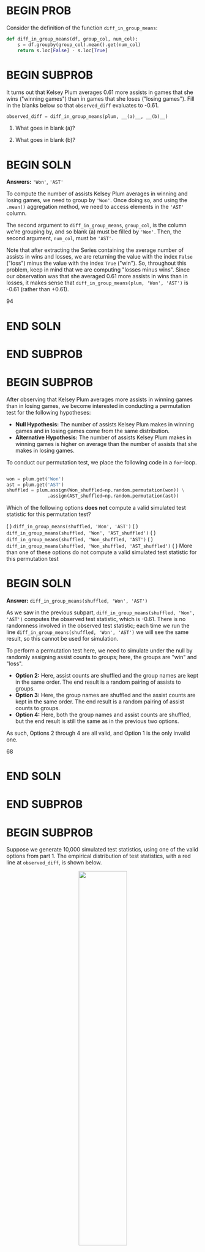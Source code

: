 # BEGIN PROB

Consider the definition of the function `diff_in_group_means`:

```py
def diff_in_group_means(df, group_col, num_col):
    s = df.groupby(group_col).mean().get(num_col)
    return s.loc[False] - s.loc[True]
```

# BEGIN SUBPROB

It turns out that Kelsey Plum averages 0.61 more assists in games that she wins ("winning games") than in games that she loses ("losing games"). Fill in the blanks below so that `observed_diff` evaluates to -0.61.

```py
observed_diff = diff_in_group_means(plum, __(a)__, __(b)__)
```

1. What goes in blank (a)?

2. What goes in blank (b)?

# BEGIN SOLN

**Answers:** `'Won'`, `'AST'`

To compute the number of assists Kelsey Plum averages in winning and losing games, we need to group by `'Won'`. Once doing so, and using the `.mean()` aggregation method, we need to access elements in the `'AST'` column.

The second argument to `diff_in_group_means`, `group_col`, is the column we're grouping by, and so blank (a) must be filled by `'Won'`. Then, the second argument, `num_col`, must be `'AST'`.

Note that after extracting the Series containing the average number of assists in wins and losses, we are returning the value with the index `False` ("loss") minus the value with the index `True` ("win"). So, throughout this problem, keep in mind that we are computing "losses minus wins". Since our observation was that she averaged 0.61 more assists in wins than in losses, it makes sense that `diff_in_group_means(plum, 'Won', 'AST')` is -0.61 (rather than +0.61).

<average>94</average>

# END SOLN

# END SUBPROB

# BEGIN SUBPROB

After observing that Kelsey Plum averages more assists in winning games than in losing games, we become interested in conducting a permutation test for the following hypotheses:

- **Null Hypothesis:** The number of assists Kelsey Plum makes in winning games and in losing games come from the same distribution.
- **Alternative Hypothesis:** The number of assists Kelsey Plum makes in winning games is higher on average than the number of assists that she makes in losing games.

To conduct our permutation test, we place the following code in a `for`-loop.

```py

won = plum.get('Won')
ast = plum.get('AST')
shuffled = plum.assign(Won_shuffled=np.random.permutation(won)) \
               .assign(AST_shuffled=np.random.permutation(ast))
```

Which of the following options **does not** compute a valid simulated test statistic for this permutation test?

( ) `diff_in_group_means(shuffled, 'Won', 'AST')`
( ) `diff_in_group_means(shuffled, 'Won', 'AST_shuffled')`
( ) `diff_in_group_means(shuffled, 'Won_shuffled, 'AST')`
( ) `diff_in_group_means(shuffled, 'Won_shuffled, 'AST_shuffled')`
( ) More than one of these options do not compute a valid simulated test statistic for this permutation test

# BEGIN SOLN

**Answer:** `diff_in_group_means(shuffled, 'Won', 'AST')`

As we saw in the previous subpart, `diff_in_group_means(shuffled, 'Won', 'AST')` computes the observed test statistic, which is -0.61. There is no randomness involved in the observed test statistic; each time we run the line `diff_in_group_means(shuffled, 'Won', 'AST')` we will see the same result, so this cannot be used for simulation.

To perform a permutation test here, we need to simulate under the null by randomly assigning assist counts to groups; here, the groups are "win" and "loss".

- **Option 2:** Here, assist counts are shuffled and the group names are kept in the same order. The end result is a random pairing of assists to groups.
- **Option 3:** Here, the group names are shuffled and the assist counts are kept in the same order. The end result is a random pairing of assist counts to groups.
- **Option 4:** Here, both the group names and assist counts are shuffled, but the end result is still the same as in the previous two options.

As such, Options 2 through 4 are all valid, and Option 1 is the only invalid one.

<average>68</average>

# END SOLN

# END SUBPROB

# BEGIN SUBPROB

Suppose we generate 10,000 simulated test statistics, using one of the valid options from part 1. The empirical distribution of test statistics, with a red line at `observed_diff`, is shown below.

<center><img src='../assets/images/wi22-final/quarter-hist.png' width=50%></center>

Roughly one-quarter of the area of the histogram above is to the left of the red line. What is the correct interpretation of this result?

( ) There is roughly a one quarter probability that Kelsey Plum's number of assists in winning games and in losing games come from the same distribution.
( ) The significance level of this hypothesis test is roughly a quarter.
( ) Under the assumption that Kelsey Plum's number of assists in winning games and in losing games come from the same distribution, and that she wins 22 of the 31 games she plays, the chance of her averaging **at least** 0.61 more assists in wins than losses is roughly a quarter.
( ) Under the assumption that Kelsey Plum's number of assists in winning games and in losing games come from the same distribution, and that she wins 22 of the 31 games she plays, the chance of her averaging 0.61 more assists in wins than losses is roughly a quarter.

# BEGIN SOLN

**Answer:** Under the assumption that Kelsey Plum's number of assists in winning games and in losing games come from the same distribution, and that she wins 22 of the 31 games she plays, the chance of her averaging **at least** 0.61 more assists in wins than losses is roughly a quarter. (Option 3)

First, we should note that the area to the left of the red line (a quarter) is the p-value of our hypothesis test. Generally, the p-value is the probability of observing an outcome as or more extreme than the observed, under the assumption that the null hypothesis is true. The direction to look in depends on the alternate hypothesis; here, since our alternative hypothesis is that the number of assists Kelsey Plum makes in winning games is higher on average than in losing games, a "more extreme" outcome is where the assists in winning games are higher than in losing games, i.e. where $\text{(assists in wins)} - \text{(assists in losses)}$ is positive or where $\text{(assists in losses)} - \text{(assists in wins)}$ is negative. As mentioned in the solution to the first subpart, our test statistic is $\text{(assists in losses)} - \text{(assists in wins)}$, so a more extreme outcome is one where this is negative, i.e. to the left of the observed statistic.

Let's first rule out the first two options.

- **Option 1:** This option states that the probability that the null hypothesis (the number of assists she makes in winning and losing games comes from the same distribution) is true is roughly a quarter. However, the p-value **is not** the probability that the null hypothesis is true.
- **Option 2:** The significance level is the formal name for the p-value "cutoff" that we specify in our hypothesis test. There is no cutoff mentioned in the problem. The _observed_ significance level is another name for the p-value, but Option 2 did not contain the word _observed_.

Now, the only difference between Options 3 and 4 is the inclusion of "at least" in Option 3. Remember, to compute a p-value we must compute the probability of observing something as **or more** extreme than the observed, under the null. The "or more" corresponds to "at least" in Option 3. As such, Option 3 is the correct choice.

<average>70</average>

# END SOLN

# END SUBPROB

# END PROB